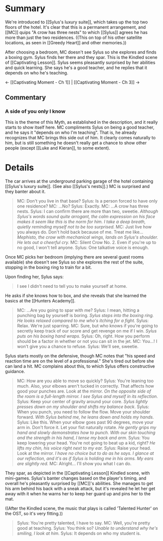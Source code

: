 # Summary

We're introduced to [[Sylus's luxury suite]], which takes up the top two floors of the hotel. It's clear that this is a permanent arrangement, and [[MC]] quips "A crow has three nests" to which [[Sylus]] agrees he has more than just the two residences. ((This on top of his other satellite locations, as seen in [[Greedy Heart]] and other memories.))

After choosing a bedroom, MC doesn't see Sylus so she explores and finds a boxing gym. Sylus finds her there and they spar. This is the Kindled scene of [[Captivating Lesson]]. Sylus seems pleasantly surprised by her abilities and quick learning. She says he's a good teacher, and he replies that it depends on who he's teaching.

← [[Captivating Moment - Ch 1]] | [[Captivating Moment - Ch 3]] →
## Commentary
### A side of you only I know
This is the theme of this Myth, as established in the description, and it really starts to show itself here. MC compliments Sylus on being a good teacher, and he says it "depends on who I'm teaching". That is, he already recognizes that MC brings this side out of him. It clearly comes naturally to him, but is still something he doesn't really get a chance to show other people (except [[Luke and Kieran]], to some extent).

# Details

The car arrives at the underground parking garage of the hotel containing [[Sylus's luxury suite]]. (See also [[Sylus's nests]].) MC is surprised and they banter about it.

> MC: Don't you live in that base?
> Sylus: Is a person forced to have only one residence?
> MC: ...No?
> Sylus: Exactly.
> MC: ...A crow has three nests.
> Sylus: I can confirm there are more than two, sweetie.
> *Although Sylus's words sound quite arrogant, the calm expression on his face makes it seem like this is the norm for him.*
> *I take a deep breath, quietly reminding myself not to be too surprised.*
> MC: Just live how you always do. Don't hold back because of me. Treat me like...
> *Mephisto, the crow with mechanical wings, lands on Sylus's shoulder. He lets out a cheerful cry.*
> MC: Silent Crow No. 2. Even if you're up to no good, I won't tell anyone.
> Sylus: One talkative voice is enough.

Once MC picks her bedroom (implying there are several guest rooms available) she doesn't see Sylus so she explores the rest of the suite, stopping in the boxing ring to train for a bit.

Upon finding her, Sylus says:
> I see I didn't need to tell you to make yourself at home.

He asks if she knows how to box, and she reveals that she learned the basics at the [[Hunters Academy]].

> MC: ...Are you going to spar with me?
> Sylus: I mean, hitting a punching bag by yourself is boring.
> *Sylus steps into the boxing ring. He looks relaxed compared to me who's itching for a fight.*
> Sylus: Relax. We're just sparring.
> MC: Sure, but who knows if you're going to secretly keep track of our score and get revenge on me if I win.
> *Sylus puts on his boxing hand wraps.*
> Sylus: Oh, right. How you perform should be a factor in whether or not you can sit in the jet.
> MC: You...! I won't give you a chance to refuse.
> Sylus: We'll see, sweetie.

Sylus starts mostly on the defensive, though MC notes that "his speed and reaction time are on the level of a professional." She's tired out before she can land a hit. MC complains about this, to which Sylus offers constructive guidance. 

> MC: How are you able to move so quickly?
> Sylus: You're leaning too much. Also, your elbows aren't tucked in correctly. That affects how good your punches are. Look at the mirror.
> *On the opposite side of the room is a full-length mirror. I see Sylus and myself in its reflection.*
> Sylus: Keep your center of gravity around your core.
> *Sylus lightly presses down on my shoulder and shifts my balance back*.
> Sylus: When you punch, you need to follow the flow. Move your shoulder forward.
> *With Sylus behind me, he leans down and holds my hands.*
> Sylus: Like this. When your elbow goes past 90 degrees, move your arm in. Don't force it. Let your fist naturally rotate.
> *He gently grips my hand and slowly demonstrates how to punch. With our skin touching and the strength in his hand, I tense my back and arm.*
> Sylus: You keep lowering your head. You're not going to beat up a kid, right?
> *He lifts my chin, his voice right next to my ear.*
> Sylus: Raise your head. Look at the mirror.
> *I have no choice but to do as he says. I glance at our reflection, and it's as if Sylus is holding me in his arms. My ears are slightly red.*
> MC: Alright... I'll show you what I can do.

They spar, as depicted in the [[Captivating Lesson]] Kindled scene, with mini-games. Sylus's banter changes based on the player's timing, and overall he's pleasantly surprised by [[MC]]'s abilities. She manages to get his arm behind his back with a sneak attack, but it's revealed he let her get away with it when he warns her to keep her guard up and pins her to the mat.

((After the Kindled scene, the music that plays is called 'Talented Hunter' on the OST, so it's very fitting.))

> Sylus: You're pretty talented, I have to say.
> MC: Well, you're pretty good at teaching.
> Sylus: You think so?
> *Unable to understand why he's smiling, I look at him.*
> Sylus: It depends on who my student is.